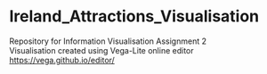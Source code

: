 # Ireland_Attractions_Visualisation
Repository for Information Visualisation Assignment 2   
Visualisation created using Vega-Lite online editor https://vega.github.io/editor/ 
